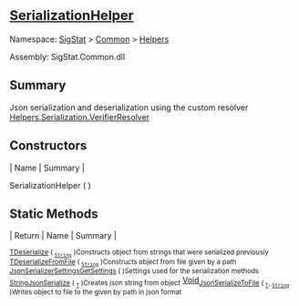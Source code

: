 # <sub>[SerializationHelper](./SerializationHelper.md)</sub>

Namespace: [SigStat]() > [Common](./../README.md) > [Helpers](./README.md)

Assembly: SigStat.Common.dll

## Summary
Json serialization and deserialization using the custom resolver  [Helpers.Serialization.VerifierResolver](https://github.com/hargitomi97/sigstat/blob/master/docs/md/SigStat/Common/Helpers/Serialization/VerifierResolver.md)

## Constructors

| Name | Summary | 

SerializationHelper (  )<sub></sub>


## Static Methods

| Return | Name | Summary | 

<sub>[T](./SerializationHelper.md)</sub><sub>[Deserialize](./Methods/SerializationHelper-100664028.md) ( <sub>[`String`](https://docs.microsoft.com/en-us/dotnet/api/System.String)</sub> )</sub><sub>Constructs object from strings that were serialized previously</sub>
<sub>[T](./SerializationHelper.md)</sub><sub>[DeserializeFromFile](./Methods/SerializationHelper-100664029.md) ( <sub>[`String`](https://docs.microsoft.com/en-us/dotnet/api/System.String)</sub> )</sub><sub>Constructs object from file given by a path</sub>
<sub>[JsonSerializerSettings](./SerializationHelper.md)</sub><sub>[GetSettings](./Methods/SerializationHelper-100664027.md) (  )</sub><sub>Settings used for the serialization methods</sub>
<sub>[String](https://docs.microsoft.com/en-us/dotnet/api/System.String)</sub><sub>[JsonSerialize](./Methods/SerializationHelper-100664031.md) ( <sub>[`T`](./SerializationHelper.md)</sub> )</sub><sub>Creates json string from object</sub>
[Void](https://docs.microsoft.com/en-us/dotnet/api/System.Void)<sub>[JsonSerializeToFile](./Methods/SerializationHelper-100664030.md) ( <sub>[`T`](./SerializationHelper.md)</sub>, <sub>[`String`](https://docs.microsoft.com/en-us/dotnet/api/System.String)</sub> )</sub><sub>Writes object to file to the given by path in json format</sub>


